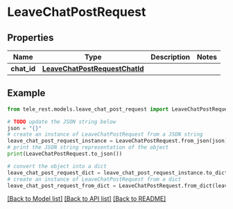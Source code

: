 # LeaveChatPostRequest


## Properties

Name | Type | Description | Notes
------------ | ------------- | ------------- | -------------
**chat_id** | [**LeaveChatPostRequestChatId**](LeaveChatPostRequestChatId.md) |  | 

## Example

```python
from tele_rest.models.leave_chat_post_request import LeaveChatPostRequest

# TODO update the JSON string below
json = "{}"
# create an instance of LeaveChatPostRequest from a JSON string
leave_chat_post_request_instance = LeaveChatPostRequest.from_json(json)
# print the JSON string representation of the object
print(LeaveChatPostRequest.to_json())

# convert the object into a dict
leave_chat_post_request_dict = leave_chat_post_request_instance.to_dict()
# create an instance of LeaveChatPostRequest from a dict
leave_chat_post_request_from_dict = LeaveChatPostRequest.from_dict(leave_chat_post_request_dict)
```
[[Back to Model list]](../README.md#documentation-for-models) [[Back to API list]](../README.md#documentation-for-api-endpoints) [[Back to README]](../README.md)


